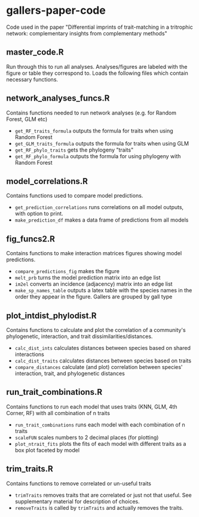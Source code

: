 # gallers-paper-code
Code used in the paper "Differential imprints of trait-matching in a tritrophic network: complementary insights from complementary methods"


## master_code.R
Run through this to run all analyses. Analyses/figures are labeled with the figure or table they correspond to.  Loads the following files which contain necessary functions.

## network_analyses_funcs.R
Contains functions needed to run network analyses (e.g. for Random Forest, GLM etc)
  - `get_RF_traits_formula` outputs the formula for traits when using Random Forest
  - `get_GLM_traits_formula` outputs the formula for traits when using GLM 
  - `get_RF_phylo_traits` gets the phylogeny "traits"
  - `get_RF_phylo_formula` outputs the formula for using phylogeny with Random Forest

## model_correlations.R
Contains functions used to compare model predictions.
  - `get_prediction_correlations` runs correlations on all model outputs, with option to print.
  - `make_prediction_df` makes a data frame of predictions from all models 
 
 ## fig_funcs2.R
 Contains functions to make interaction matrices figures showing model predictions.
  - `compare_predictions_fig` makes the figure
  - `melt_prb` turns the model prediction matrix into an edge list
  - `im2el` converts an incidence (adjacency) matrix into an edge list
  - `make_sp_names_table` outputs a latex table with the species names in the order they appear in the figure. Gallers are grouped by gall type
  
## plot_intdist_phylodist.R
Contains functions to calculate and plot the correlation of a community's phylogenetic, interaction, and trait dissimilarities/distances.
  - `calc_dist_ints` calculates distances between species based on shared interactions
  - `calc_dist_traits` calculates distances between species based on traits
  - `compare_distances` calculate (and plot) correlation between species' interaction, trait, and phylogenetic distances
  
## run_trait_combinations.R
Contains functions to run each model that uses traits (KNN, GLM, 4th Corner, RF) with all combination of n traits
  - `run_trait_combinations` runs each model with each combination of n traits
  - `scaleFUN` scales numbers to 2 decimal places (for plotting)
  - `plot_ntrait_fits` plots the fits of each model with different traits as a box plot faceted by model

  ## trim_traits.R
  Contains functions to remove correlated or un-useful traits
   - `trimTraits` removes traits that are correlated or just not that useful. See supplementary material for description of choices.
   - `removeTraits` is called by `trimTraits` and actually removes the traits.
